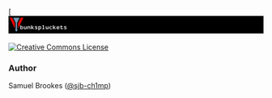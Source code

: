 [![bunkspluckets](https://github.com/sjb-ch1mp/bunkspluckets/blob/main/header.png)

[![Creative Commons License](https://i.creativecommons.org/l/by-nc-sa/4.0/88x31.png)](http://creativecommons.org/licenses/by-nc-sa/4.0/)

### Author 
Samuel Brookes ([@sjb-ch1mp](https://github.com/sjb-ch1mp))
